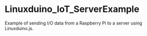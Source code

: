 # Linuxduino_IoT_ServerExample
Example of sending I/O data from a Raspberry Pi to a server using Linuxduino.js. 

